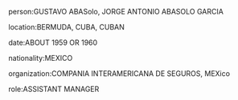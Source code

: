 person:GUSTAVO ABASolo, JORGE ANTONIO ABASOLO GARCIA

location:BERMUDA, CUBA, CUBAN

date:ABOUT 1959 OR 1960

nationality:MEXICO

organization:COMPANIA INTERAMERICANA DE SEGUROS, MEXico

role:ASSISTANT MANAGER

